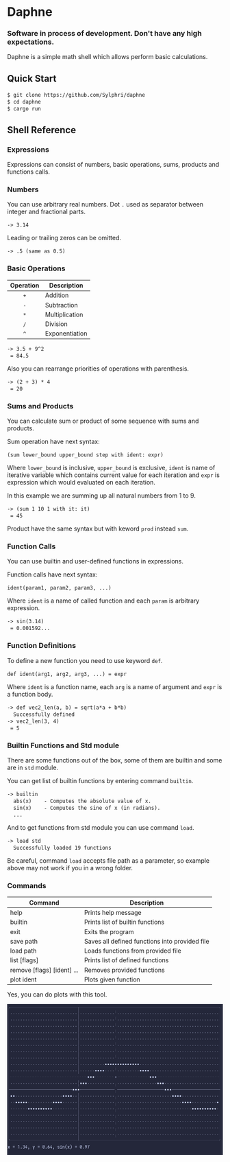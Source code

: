 # Daphne
### Software in process of development. Don't have any high expectations.
Daphne is a simple math shell which allows perform basic calculations.

## Quick Start
```console
$ git clone https://github.com/Sylphri/daphne
$ cd daphne
$ cargo run
```

## Shell Reference
### Expressions
Expressions can consist of numbers, basic operations, sums, products and functions calls.
### Numbers
You can use arbitrary real numbers. Dot `.` used as separator between integer and fractional parts.
```example
-> 3.14
```
Leading or trailing zeros can be omitted.
```example
-> .5 (same as 0.5)
```
### Basic Operations
Operation | Description
:--------:|------------
`+` | Addition
`-` | Subtraction
`*` | Multiplication
`/` | Division
`^` | Exponentiation
```example
-> 3.5 + 9^2
 = 84.5
```
Also you can rearrange priorities of operations with parenthesis.
```example
-> (2 + 3) * 4
 = 20
```
### Sums and Products
You can calculate sum or product of some sequence with sums and products.

Sum operation have next syntax: 

    (sum lower_bound upper_bound step with ident: expr)
  
Where `lower_bound` is inclusive, `upper_bound` is exclusive, `ident` is name of iterative variable which contains current value for each iteration and `expr` is expression which would evaluated on each iteration.

In this example we are summing up all natural numbers from 1 to 9.
```example
-> (sum 1 10 1 with it: it)
 = 45
```

Product have the same syntax but with keword `prod` instead `sum`.
### Function Calls
You can use builtin and user-defined functions in expressions.

Function calls have next syntax:

    ident(param1, param2, param3, ...)

Where `ident` is a name of called function and each `param` is arbitrary expression.
```example
-> sin(3.14)
 = 0.001592...
```
### Function Definitions
To define a new function you need to use keyword `def`.

    def ident(arg1, arg2, arg3, ...) = expr

Where `ident` is a function name, each `arg` is a name of argument and `expr` is a function body.
```example
-> def vec2_len(a, b) = sqrt(a*a + b*b)
  Successfully defined
-> vec2_len(3, 4)
 = 5
```
### Builtin Functions and Std module
There are some functions out of the box, some of them are builtin and some are in `std` module.

You can get list of builtin functions by entering command `builtin`.
```example
-> builtin
  abs(x)    - Computes the absolute value of x.
  sin(x)    - Computes the sine of x (in radians).
  ...
```

And to get functions from std module you can use command `load`.
```example
-> load std
  Successfully loaded 19 functions
```
Be careful, command `load` accepts file path as a parameter, so example above may not work if you in a wrong folder.

### Commands
Command | Description
--------|------------
help | Prints help message
builtin | Prints list of builtin functions
exit | Exits the program
save path | Saves all defined functions into provided file
load path | Loads functions from provided file
list [flags] | Prints list of defined functions
remove [flags] [ident] ... | Removes provided functions
plot ident | Plots given function

Yes, you can do plots with this tool.

![](./plot-demo.gif)

